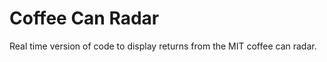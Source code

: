 Coffee Can Radar
================

Real time version of code to display returns from the MIT coffee can radar. 